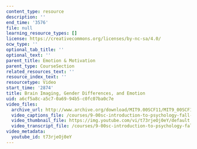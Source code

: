 ```yaml
---
content_type: resource
description: ''
end_time: '3576'
file: null
learning_resource_types: []
license: https://creativecommons.org/licenses/by-nc-sa/4.0/
ocw_type: ''
optional_tab_title: ''
optional_text: ''
parent_title: Emotion & Motivation
parent_type: CourseSection
related_resources_text: ''
resource_index_text: ''
resourcetype: Video
start_time: '2874'
title: Brain Imaging, Gender Differences, and Emotion
uid: a6cf5a8c-a5c7-0a69-94b5-c0fc07ba0c7e
video_files:
  archive_url: http://www.archive.org/download/MIT9.00SCF11/MIT9_00SCF11_lec15_300k.mp4
  video_captions_file: /courses/9-00sc-introduction-to-psychology-fall-2011/e0f1ec004a3250c090cd5318dc9d4d0b_t73rjeOj0eY.vtt
  video_thumbnail_file: https://img.youtube.com/vi/t73rjeOj0eY/default.jpg
  video_transcript_file: /courses/9-00sc-introduction-to-psychology-fall-2011/18e261e57da1a252bbc5fc5d57e4a801_t73rjeOj0eY.pdf
video_metadata:
  youtube_id: t73rjeOj0eY
---
```

